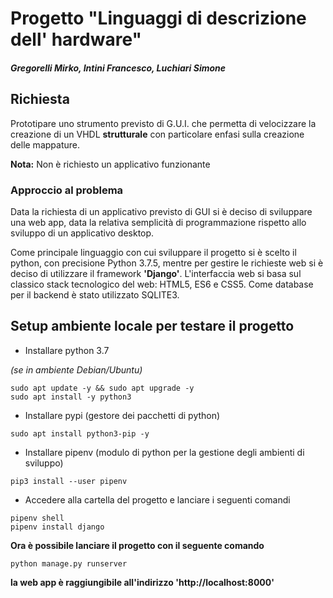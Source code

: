 # Progetto "Linguaggi di descrizione dell' hardware"
##### Gregorelli Mirko, Intini Francesco, Luchiari Simone


## Richiesta
Prototipare uno strumento previsto di G.U.I. che permetta di velocizzare la creazione di un VHDL **strutturale** con particolare enfasi sulla creazione delle mappature.

**Nota:** Non è richiesto un applicativo funzionante

### Approccio al problema
Data la richiesta di un applicativo previsto di GUI si è deciso di sviluppare una web app, data la relativa semplicità di programmazione rispetto allo sviluppo di un applicativo desktop.

Come principale linguaggio con cui sviluppare il progetto si è scelto il python, con precisione Python 3.7.5, mentre per gestire le richieste web si è deciso di utilizzare il framework **'Django'**. L'interfaccia web si basa sul classico stack tecnologico del web: HTML5, ES6 e CSS5. Come database per il backend è stato utilizzato SQLITE3.

## Setup ambiente locale per testare il progetto

- Installare python 3.7

*(se in ambiente Debian/Ubuntu)*

``` shell
sudo apt update -y && sudo apt upgrade -y
sudo apt install -y python3
```

- Installare pypi (gestore dei pacchetti di python)

```shell
sudo apt install python3-pip -y
```

- Installare pipenv (modulo di python per la gestione degli ambienti di sviluppo)

```shell
pip3 install --user pipenv
```
- Accedere alla cartella del progetto e lanciare i seguenti comandi

```shell
pipenv shell
pipenv install django
```
**Ora è possibile lanciare il progetto con il seguente comando**

```shell
python manage.py runserver
```
**la web app è raggiungibile all'indirizzo 'http://localhost:8000'**
